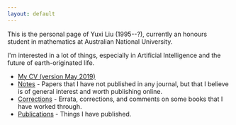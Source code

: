 ```yaml
---
layout: default
---
```


This is the personal page of Yuxi Liu (1995--?), currently an honours student in mathematics at Australian National University.

I'm interested in a lot of things, especially in Artificial Intelligence and the future of earth-originated life.

* [My CV (version May 2019)](/files/cv/resume.pdf)
* [Notes](/notes) - Papers that I have not published in any journal, but that I believe is of general interest and worth publishing online.
* [Corrections](/corrections) - Errata, corrections, and comments on some books that I have worked through.
* [Publications](/publications) - Things I have published.
